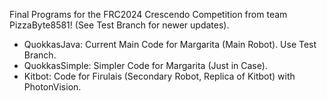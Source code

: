 Final Programs for the FRC2024 Crescendo Competition from team PizzaByte8581! (See Test Branch for newer updates).

- QuokkasJava: Current Main Code for Margarita (Main Robot). Use Test Branch.
- QuokkasSimple: Simpler Code for Margarita (Just in Case).
- Kitbot: Code for Firulais (Secondary Robot, Replica of Kitbot) with PhotonVision.
